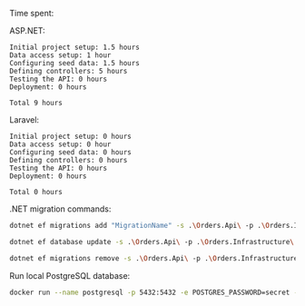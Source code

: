Time spent:

ASP.NET:

```
Initial project setup: 1.5 hours
Data access setup: 1 hour
Configuring seed data: 1.5 hours
Defining controllers: 5 hours
Testing the API: 0 hours
Deployment: 0 hours

Total 9 hours
```

Laravel:

```
Initial project setup: 0 hours
Data access setup: 0 hour
Configuring seed data: 0 hours
Defining controllers: 0 hours
Testing the API: 0 hours
Deployment: 0 hours

Total 0 hours
```

.NET migration commands:

```zsh
dotnet ef migrations add "MigrationName" -s .\Orders.Api\ -p .\Orders.Infrastructure\ (-o .\Data\Migrations)
```

```zsh
dotnet ef database update -s .\Orders.Api\ -p .\Orders.Infrastructure\
```

```zsh
dotnet ef migrations remove -s .\Orders.Api\ -p .\Orders.Infrastructure\
```

Run local PostgreSQL database:

```zsh
docker run --name postgresql -p 5432:5432 -e POSTGRES_PASSWORD=secret -d postgres
```
